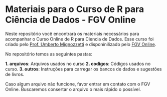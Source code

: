 # Materiais para o Curso de R para Ciência de Dados - FGV Online

Neste repositório você encontrará os materiais necessários para acompanhar o Curso Online de R para Ciencia de Dados. Esse curso foi criado pelo [Prof. Umberto Mignozzetti](www.umbertomig.com) e disponínilizado pelo [FGV Online](http://www5.fgv.br/fgvonline/).

No repositório temos as seguintes pastas:

**1. arquivos**: Arquivos usados no curso
**2. codigos**: Códigos usados no curso.
**3. outros**: Instruções para carregar os bancos de dados e sugestões de livros.

Caso algum arquivo não funcione, favor entrar em contato com o FGV Online. Buscaremos consertar o arquivo o mais rápido o possível.
